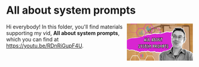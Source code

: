 # All about system prompts
[<img src="system prompts thumb.png" align="right" height="100" />](<https://youtu.be/RDnRiGupF4U>)

Hi everybody! In this folder, you'll find materials supporting my vid, **All about system prompts**, which you can find at <https://youtu.be/RDnRiGupF4U>. 

